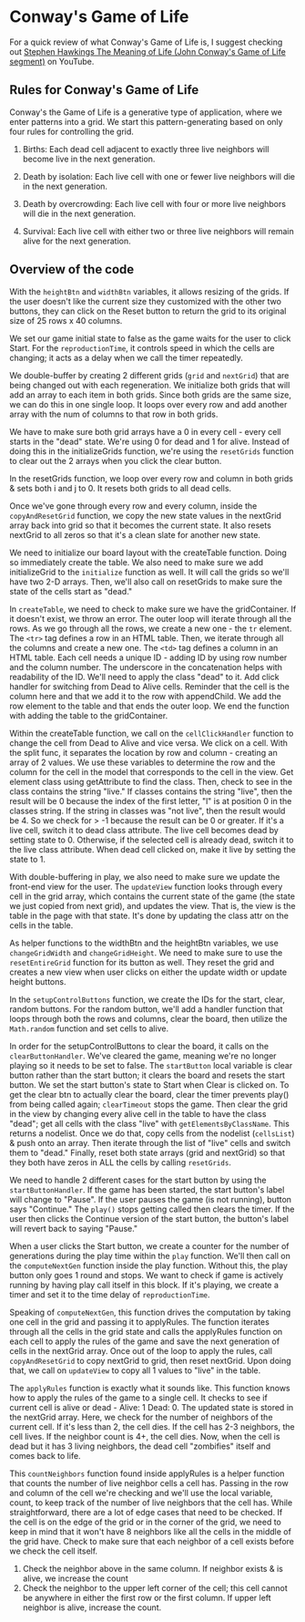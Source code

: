 # Conway's Game of Life

For a quick review of what Conway's Game of Life is, I suggest checking out [Stephen Hawkings The Meaning of Life (John Conway's Game of Life segment)](https://youtu.be/CgOcEZinQ2I) on YouTube.

## Rules for Conway's Game of Life
Conway's the Game of Life is a generative type of application, where we enter patterns into a grid. We start this pattern-generating based on only four rules for controlling the grid.

1.  Births: Each dead cell adjacent to exactly three live neighbors will become live in the next generation.

2.  Death by isolation: Each live cell with one or fewer live neighbors will die in the next generation.

3.  Death by overcrowding: Each live cell with four or more live neighbors will die in the next generation.

4.  Survival: Each live cell with either two or three live neighbors will remain alive for the next generation.


## Overview of the code

With the `heightBtn` and `widthBtn` variables, it allows resizing of the grids. If the user doesn't like the current size they customized with the other two buttons, they can click on the Reset button to return the grid to its original size of 25 rows x 40 columns.

We set our game initial state to false as the game waits for the user to click Start. For the `reproductionTime`, it controls speed in which the cells are changing; it acts as a delay when we call the timer repeatedly.

We double-buffer by creating 2 different grids (`grid` and `nextGrid`) that are being changed out with each regeneration. We initialize both grids that will add an array to each item in both grids. Since both grids are the same size, we can do this in one single loop. It loops over every row and add another array with the num of columns to that row in both grids.

We have to make sure both grid arrays have a 0 in every cell - every cell starts in the "dead" state. We're using 0 for dead and 1 for alive. Instead of doing this in the initializeGrids function, we're using the `resetGrids` function to clear out the 2 arrays when you click the clear button.

In the resetGrids function, we loop over every row and column in both grids & sets both i and j to 0. It resets both grids to all dead cells.

Once we've gone through every row and every column, inside the `copyAndResetGrid` function, we copy the new state values in the nextGrid array back into grid so that it becomes the current state. It also resets nextGrid to all zeros so that it's a clean slate for another new state. 

We need to initialize our board layout with the createTable function. Doing so immediately create the table. We also need to make sure we add initializeGrid to the `initialize` function as well. It will call the grids so we'll have two 2-D arrays. Then, we'll also call on resetGrids to make sure the state of the cells start as "dead."

In `createTable`, we need to check to make sure we have the gridContainer. If it doesn't exist, we throw an error. The outer loop will iterate through all the rows. As we go through all the rows, we create a new one - the `tr` element. The `<tr>` tag defines a row in an HTML table. Then, we iterate through all the columns and create a new one. The `<td>` tag defines a column in an HTML table. Each cell needs a unique ID - adding ID by using row number and the column number. The underscore in the concatenation helps with readability of the ID. We'll need to apply the class "dead" to it. Add click handler for switching from Dead to Alive cells. Reminder that the cell is the column here and that we add it to the row with appendChild. We add the row element to the table and that ends the outer loop. We end the function with adding the table to the gridContainer.

Within the createTable function, we call on the `cellClickHandler` function to change the cell from Dead to Alive and vice versa. We click on a cell. With the split func, it separates the location by row and column - creating an array of 2 values. We use these variables to determine the row and the column for the cell in the model that corresponds to the cell in the view. Get element class using getAttribute to find the class. Then, check to see in the class contains the string "live." If classes contains the string "live", then the result will be 0 because the index of the first letter, "l" is at position 0 in the classes string. If the string in classes was "not live", then the result would be 4. So we check for > -1 because the result can be 0 or greater. If it's a live cell, switch it to dead class attribute. The live cell becomes dead by setting state to 0. Otherwise, if the selected cell is already dead, switch it to the live class attribute. When dead cell clicked on, make it live by setting the state to 1. 

With double-buffering in play, we also need to make sure we update the front-end view for the user. The `updateView` function looks through every cell in the grid array, which contains the current state of the game (the state we just copied from next grid), and updates the view. That is, the view is the table in the page with that state. It's done by updating the class attr on the cells in the table.

As helper functions to the widthBtn and the heightBtn variables, we use `changeGridWidth` and `changeGridHeight`. We need to make sure to use the `resetEntireGrid` function for its button as well. They reset the grid and creates a new view when user clicks on either the update width or update height buttons. 

In the `setupControlButtons` function, we create the IDs for the start, clear, random buttons. For the random button, we'll add a handler function that loops through both the rows and columns, clear the board, then utilize the `Math.random` function and set cells to alive. 

In order for the setupControlButtons to clear the board, it calls on the `clearButtonHandler`. We've cleared the game, meaning we're no longer playing so it needs to be set to false. The `startButton` local variable is clear button rather than the start button; it clears the board and resets the start button. We set the start button's state to Start when Clear is clicked on. To get the clear btn to actually clear the board, clear the timer prevents play() from being called again; `clearTimeout` stops the game. Then clear the grid in the view by changing every alive cell in the table to have the class "dead"; get all cells with the class "live" with `getElementsByClassName`. This returns a nodelist. Once we do that, copy cells from the nodelist (`cellsList`) & push onto an array. Then iterate through the list of "live" cells and switch them to "dead." Finally, reset both state arrays (grid and nextGrid) so that they both have zeros in ALL the cells by calling `resetGrids`.

We need to handle 2 different cases for the start button by using the `startButtonHandler`. If the game has been started, the start button's label will change to "Pause". If the user pauses the game (is not running), button says "Continue." The `play()` stops getting called then clears the timer. If the user then clicks the Continue version of the start button, the button's label will revert back to saying "Pause."

When a user clicks the Start button, we create a counter for the number of generations during the play time within the `play` function. We'll then call on the `computeNextGen` function inside the play function. Without this, the play button only goes 1 round and stops. We want to check if game is actively running by having play call itself in this block. If it's playing, we create a timer and set it to the time delay of `reproductionTime`.

Speaking of `computeNextGen`, this function drives the computation by taking one cell in the grid and passing it to applyRules. The function iterates through all the cells in the grid state and calls the applyRules function on each cell to apply the rules of the game and save the next generation of cells in the nextGrid array. Once out of the loop to apply the rules, call `copyAndResetGrid` to copy nextGrid to grid, then reset nextGrid. Upon doing that, we call on `updateView` to copy all 1 values to "live" in the table.

The `applyRules` function is exactly what it sounds like. This function knows how to apply the rules of the game to a single cell. It checks to see if current cell is alive or dead - Alive: 1 Dead: 0. The updated state is stored in the nextGrid array. Here, we check for the number of neighbors of the current cell. If it's less than 2, the cell dies. If the cell has 2-3 neighbors, the cell lives. If the neighbor count is 4+, the cell dies. Now, when the cell is dead but it has 3 living neighbors, the dead cell "zombifies" itself and comes back to life. 

This `countNeighbors` function found inside applyRules is a helper function that counts the number of live neighbor cells a cell has. Passing in the row and column of the cell we're checking and we'll use the local variable, count, to keep track of the number of live neighbors that the cell has. While straightforward, there are a lot of edge cases that need to be checked. If the cell is on the edge of the grid or in the corner of the grid, we need to keep in mind that it won't have 8 neighbors like all the cells in the middle of the grid have. Check to make sure that each neighbor of a cell exists before we check the cell itself.
1. Check the neighbor above in the same column. If neighbor exists & is alive, we increase the count
2. Check the neighbor to the upper left corner of the cell; this cell cannot be anywhere in either the first row or the first column. If upper left neighbor is alive, increase the count.